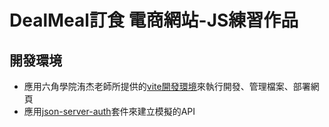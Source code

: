 # DealMeal訂食 電商網站-JS練習作品

## 開發環境
  - 應用六角學院洧杰老師所提供的[vite開發環境](https://github.com/gonsakon/vite0729/tree/main#%E8%B3%87%E6%96%99%E5%A4%BE%E7%B5%90%E6%A7%8B)來執行開發、管理檔案、部署網頁
  - 應用[json-server-auth](https://www.npmjs.com/package/json-server-auth)套件來建立模擬的API
